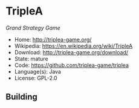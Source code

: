 # TripleA

_Grand Strategy Game_

- Home: http://triplea-game.org/
- Wikipedia: https://en.wikipedia.org/wiki/TripleA
- Download: http://triplea-game.org/download/
- State: mature
- Code: https://github.com/triplea-game/triplea
- Language(s): Java
- License: GPL-2.0

## Building
